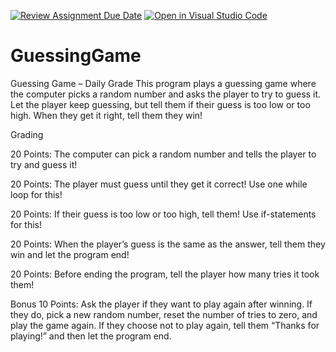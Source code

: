 [![Review Assignment Due Date](https://classroom.github.com/assets/deadline-readme-button-24ddc0f5d75046c5622901739e7c5dd533143b0c8e959d652212380cedb1ea36.svg)](https://classroom.github.com/a/FPvrFen4)
[![Open in Visual Studio Code](https://classroom.github.com/assets/open-in-vscode-718a45dd9cf7e7f842a935f5ebbe5719a5e09af4491e668f4dbf3b35d5cca122.svg)](https://classroom.github.com/online_ide?assignment_repo_id=11523103&assignment_repo_type=AssignmentRepo)
# GuessingGame
Guessing Game – Daily Grade
This program plays a guessing game where the computer picks a random number and asks the player to try to guess it. Let the player keep guessing, but tell them if their guess is too low or too high. When they get it right, tell them they win!

Grading

20 Points: The computer can pick a random number and tells the player to try and guess it!

20 Points: The player must guess until they get it correct!
Use one while loop for this!

20 Points: If their guess is too low or too high, tell them!
Use if-statements for this!

20 Points: When the player’s guess is the same as the answer, tell them they win and let the program end!

20 Points: Before ending the program, tell the player how many tries it took them!

Bonus 10 Points: Ask the player if they want to play again after winning. If they do, pick a new random number, reset the number of tries to zero, and play the game again. 
If they choose not to play again, tell them “Thanks for playing!” and then let the program end.

